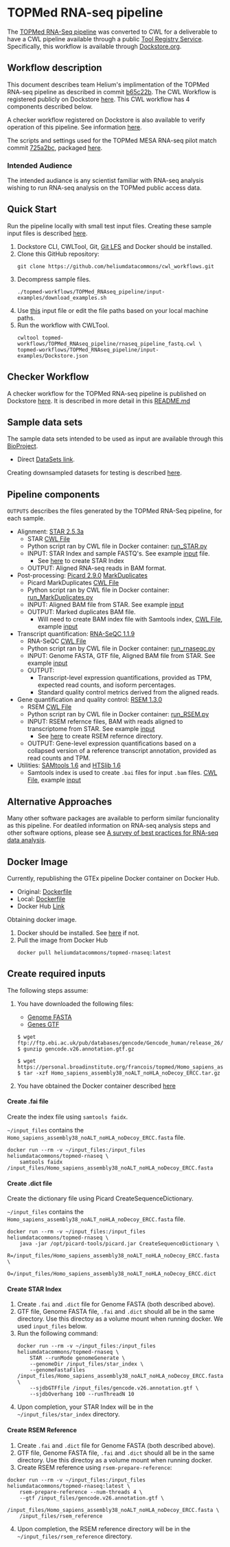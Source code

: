 # TOPMed RNA-seq pipeline

The [TOPMed RNA-Seq pipeline](https://github.com/broadinstitute/gtex-pipeline/blob/b65c22beb1967f991384a62bf3a6f63b35c0a387/TOPMed_RNAseq_pipeline.md) was converted to CWL for a deliverable to have a CWL pipeline available through a public [Tool Registry Service](https://github.com/ga4gh/tool-registry-service-schemas). Specifically, this workflow is available through [Dockstore.org](https://dockstore.org/).

## Workflow description

This document describes team Helium's implimentation of the TOPMed RNA-seq pipeline as described in commit [b65c22b](https://github.com/broadinstitute/gtex-pipeline/blob/b65c22beb1967f991384a62bf3a6f63b35c0a387/TOPMed_RNAseq_pipeline.md). The CWL Workflow is registered publicly on Dockstore [here](https://dockstore.org/workflows/github.com/heliumdatacommons/cwl_workflows/TOPMed_RNAseq_pipeline). This CWL workflow has 4 components described below.

A checker workflow registered on Dockstore is also available to verify operation of this pipeline. See information [here](/topmed-workflows/TOPMed_RNAseq_pipeline/checker-workflows/README.md).

The scripts and settings used for the TOPMed MESA RNA-seq pilot match commit [725a2bc](https://github.com/broadinstitute/gtex-pipeline/tree/725a2bc74f9654244065256df91b44e8f5b7e62a/rnaseq/src), packaged [here](https://github.com/broadinstitute/gtex-pipeline/releases/tag/TOPMed_MESA_RNAseq_pilot).

### Intended Audience

The intended audiance is any scientist familiar with RNA-seq analysis wishing to run RNA-seq analysis on the TOPMed public access data.

## Quick Start

Run the pipeline locally with small test input files. Creating these sample input files is described [here](/topmed-workflows/TOPMed_RNAseq_pipeline/Downsampled_test_data.md).

1. Dockstore CLI, CWLTool, Git, [Git LFS](https://git-lfs.github.com/) and Docker should be installed.
2. Clone this GitHub repository:
    ```
    git clone https://github.com/heliumdatacommons/cwl_workflows.git
    ```
3. Decompress sample files.
    ```
    ./topmed-workflows/TOPMed_RNAseq_pipeline/input-examples/download_examples.sh
    ```
4. Use [this](/topmed-workflows/TOPMed_RNAseq_pipeline/input-examples/Dockstore.json) input file or edit the file paths based on your local machine paths.
5. Run the workflow with CWLTool.
    ```
    cwltool topmed-workflows/TOPMed_RNAseq_pipeline/rnaseq_pipeline_fastq.cwl \
    topmed-workflows/TOPMed_RNAseq_pipeline/input-examples/Dockstore.json
    ```

## Checker Workflow

A checker workflow for the TOPMed RNA-seq pipeline is published on Dockstore [here](https://dockstore.org/workflows/github.com/heliumdatacommons/cwl_workflows/TOPMed_RNAseq_pipeline_cwl_checker). It is described in more detail in this [README.md](/topmed-workflows/TOPMed_RNAseq_pipeline/checker-workflows/README.md)

## Sample data sets

The sample data sets intended to be used as input are available through this [BioProject](https://www.ncbi.nlm.nih.gov/bioproject/PRJNA173917).
* Direct [DataSets link](https://www.ncbi.nlm.nih.gov/bioproject?Db=biosample&DbFrom=bioproject&Cmd=Link&LinkName=bioproject_biosample&LinkReadableName=BioSample&ordinalpos=1&IdsFromResult=173917).

Creating downsampled datasets for testing is described [here](/topmed-workflows/TOPMed_RNAseq_pipeline/Downsampled_test_data.md).

## Pipeline components

`OUTPUTS` describes the files generated by the TOPMed RNA-Seq pipeline, for each sample.

* Alignment: [STAR 2.5.3a](https://github.com/alexdobin/STAR)
    * STAR [CWL File](/topmed-workflows/TOPMed_RNAseq_pipeline/star.cwl)
    * Python script ran by CWL file in Docker container: [run_STAR.py](https://github.com/broadinstitute/gtex-pipeline/blob/master/rnaseq/src/run_STAR.py)
    * INPUT: STAR Index and sample FASTQ's. See example [input](/topmed-workflows/TOPMed_RNAseq_pipeline/input-examples/star-example.yml) file.
        * See [here](/topmed-workflows/TOPMed_RNAseq_pipeline/README.md#create-star-index) to create STAR Index
    * OUTPUT: Aligned RNA-seq reads in BAM format.
* Post-processing: [Picard 2.9.0](https://github.com/broadinstitute/picard) [MarkDuplicates](https://broadinstitute.github.io/picard/command-line-overview.html#MarkDuplicates)
    * Picard MarkDuplicates [CWL File](/topmed-workflows/TOPMed_RNAseq_pipeline/markduplicates.cwl)
    * Python script ran by CWL file in Docker container: [run_MarkDuplicates.py](https://github.com/broadinstitute/gtex-pipeline/blob/master/rnaseq/src/run_MarkDuplicates.py)
    * INPUT: Aligned BAM file from STAR. See example [input](/topmed-workflows/TOPMed_RNAseq_pipeline/input-examples/markduplicates-example.yml)
    * OUTPUT: Marked duplicates BAM file.
        * Will need to create BAM index file with Samtools index, [CWL File](/topmed-workflows/TOPMed_RNAseq_pipeline/indexbam.cwl), example [input](/topmed-workflows/TOPMed_RNAseq_pipeline/input-examples/indexbam-example.yml)
* Transcript quantification: [RNA-SeQC 1.1.9](https://github.com/francois-a/rnaseqc)
    * RNA-SeQC [CWL File](/topmed-workflows/TOPMed_RNAseq_pipeline/rna_seqc.cwl)
    * Python script ran by CWL file in Docker container: [run_rnaseqc.py](https://github.com/heliumdatacommons/cwl_workflows/blob/master/topmed-workflows/TOPMed_RNAseq_pipeline/src/run_rnaseqc.py)
    * INPUT: Genome FASTA, GTF file, Aligned BAM file from STAR. See example [input](/topmed-workflows/TOPMed_RNAseq_pipeline/input-examples/rna_seqc-example.yml)
    * OUTPUT:
        * Transcript-level expression quantifications, provided as TPM, expected read counts, and isoform percentages.
        * Standard quality control metrics derived from the aligned reads.
* Gene quantification and quality control: [RSEM 1.3.0](https://deweylab.github.io/RSEM/)
    * RSEM [CWL File](/topmed-workflows/TOPMed_RNAseq_pipeline/rsem.cwl)
    * Python script ran by CWL file in Docker container: [run_RSEM.py](https://github.com/broadinstitute/gtex-pipeline/blob/master/rnaseq/src/run_RSEM.py)
    * INPUT: RSEM refernce files, BAM with reads aligned to transcriptome from STAR. See example [input](/topmed-workflows/TOPMed_RNAseq_pipeline/input-examples/rsem-example.yml)
        * See [here](/topmed-workflows/TOPMed_RNAseq_pipeline/README.md#create-rsem-reference) to create RSEM refernce directory.
    * OUTPUT: Gene-level expression quantifications based on a collapsed version of a reference transcript annotation, provided as read counts and TPM.
* Utilities: [SAMtools 1.6](https://github.com/samtools/samtools/releases) and [HTSlib 1.6](https://github.com/samtools/htslib/releases)
    * Samtools index is used to create `.bai` files for input `.bam` files. [CWL File](/topmed-workflows/TOPMed_RNAseq_pipeline/indexbam.cwl), example [input](/topmed-workflows/TOPMed_RNAseq_pipeline/input-examples/indexbam-example.yml)

## Alternative Approaches

Many other software packages are available to perform similar funcionality as this pipeline. For deatiled information on RNA-seq analysis steps and other software options, please see [A survey of best practices for RNA-seq data analysis](https://genomebiology.biomedcentral.com/articles/10.1186/s13059-016-0881-8).

## Docker Image
Currently, republishing the GTEx pipeline Docker container on Docker Hub.
* Original: [Dockerfile](https://github.com/broadinstitute/gtex-pipeline/blob/master/rnaseq/Dockerfile)
* Local: [Dockerfile](/topmed-workflows/TOPMed_RNAseq_pipeline/Docker/Dockerfile)
* Docker Hub [Link](https://hub.docker.com/r/heliumdatacommons/topmed-rnaseq/)

Obtaining docker image.
1. Docker should be installed. See [here](https://docs.docker.com/install/) if not.
2. Pull the image from Docker Hub
    ```
    docker pull heliumdatacommons/topmed-rnaseq:latest
    ```

## Create required inputs

The following steps assume:
1. You have downloaded the following files:
    * [Genome FASTA](https://personal.broadinstitute.org/francois/topmed/Homo_sapiens_assembly38_noALT_noHLA_noDecoy_ERCC.tar.gz)
    * [Genes GTF](https://personal.broadinstitute.org/francois/topmed/gencode.v26.GRCh38.ERCC.genes.gtf.gz)

    ```
    $ wget ftp://ftp.ebi.ac.uk/pub/databases/gencode/Gencode_human/release_26/gencode.v26.annotation.gtf.gz
    $ gunzip gencode.v26.annotation.gtf.gz

    $ wget https://personal.broadinstitute.org/francois/topmed/Homo_sapiens_assembly38_noALT_noHLA_noDecoy_ERCC.tar.gz
    $ tar -xzf Homo_sapiens_assembly38_noALT_noHLA_noDecoy_ERCC.tar.gz
    ```
2. You have obtained the Docker container described [here](/topmed-workflows/TOPMed_RNAseq_pipeline/README.md#docker-image)

#### Create .fai file
Create the index file using `samtools faidx`.

`~/input_files` contains the `Homo_sapiens_assembly38_noALT_noHLA_noDecoy_ERCC.fasta` file.

```
docker run --rm -v ~/input_files:/input_files heliumdatacommons/topmed-rnaseq \
    samtools faidx /input_files/Homo_sapiens_assembly38_noALT_noHLA_noDecoy_ERCC.fasta
```

#### Create .dict file
Create the dictionary file using Picard CreateSequenceDictionary.

`~/input_files` contains the `Homo_sapiens_assembly38_noALT_noHLA_noDecoy_ERCC.fasta` file.

```
docker run --rm -v ~/input_files:/input_files heliumdatacommons/topmed-rnaseq \
    java -jar /opt/picard-tools/picard.jar CreateSequenceDictionary \
    R=/input_files/Homo_sapiens_assembly38_noALT_noHLA_noDecoy_ERCC.fasta \
    O=/input_files/Homo_sapiens_assembly38_noALT_noHLA_noDecoy_ERCC.dict
```

#### Create STAR Index
1. Create `.fai` and `.dict` file for Genome FASTA (both described above).
2. GTF file, Genome FASTA file, `.fai` and `.dict` should all be in the same directory. Use this directoy as a volume mount when running docker. We used `input_files` below.
3. Run the following command:
    ```
    docker run --rm -v ~/input_files:/input_files heliumdatacommons/topmed-rnaseq \
        STAR --runMode genomeGenerate \
        --genomeDir /input_files/star_index \
        --genomeFastaFiles /input_files/Homo_sapiens_assembly38_noALT_noHLA_noDecoy_ERCC.fasta \
        --sjdbGTFfile /input_files/gencode.v26.annotation.gtf \
        --sjdbOverhang 100 --runThreadN 10
    ```
4. Upon completion, your STAR Index will be in the `~/input_files/star_index` directory.

#### Create RSEM Reference
1. Create `.fai` and `.dict` file for Genome FASTA (both described above).
2. GTF file, Genome FASTA file, `.fai` and `.dict` should all be in the same directory. Use this directoy as a volume mount when running docker.
3. Create RSEM reference using `rsem-prepare-reference`:
```
docker run --rm -v ~/input_files:/input_files heliumdatacommons/topmed-rnaseq:latest \
    rsem-prepare-reference --num-threads 4 \
    --gtf /input_files/gencode.v26.annotation.gtf \
    /input_files/Homo_sapiens_assembly38_noALT_noHLA_noDecoy_ERCC.fasta \
    /input_files/rsem_reference
```
4. Upon completion, the RSEM reference directory will be in the `~/input_files/rsem_reference` directory.
